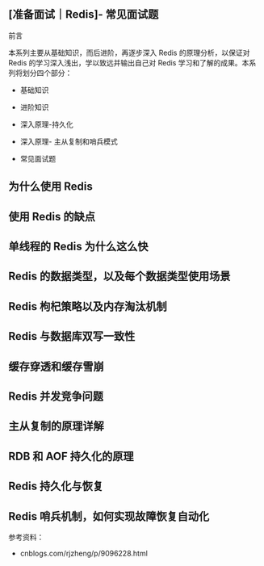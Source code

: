 ## [准备面试｜Redis]- 常见面试题

前言

本系列主要从基础知识，而后进阶，再逐步深入 Redis 的原理分析，以保证对 Redis 的学习深入浅出，学以致远并输出自己对 Redis 学习和了解的成果。本系列将划分四个部分：

- 基础知识

- 进阶知识

- 深入原理-持久化

- 深入原理- 主从复制和哨兵模式

- 常见面试题

## 为什么使用 Redis

## 使用 Redis 的缺点

## 单线程的 Redis 为什么这么快

## Redis 的数据类型，以及每个数据类型使用场景

## Redis 枸杞策略以及内存淘汰机制

## Redis 与数据库双写一致性

## 缓存穿透和缓存雪崩

## Redis 并发竞争问题

## 主从复制的原理详解

## RDB 和 AOF 持久化的原理

## Redis 持久化与恢复

## Redis 哨兵机制，如何实现故障恢复自动化

参考资料：

- cnblogs.com/rjzheng/p/9096228.html
